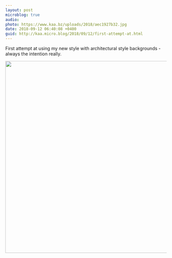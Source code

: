 ```yaml
---
layout: post
microblog: true
audio: 
photo: https://www.kaa.bz/uploads/2018/aec1927b32.jpg
date: 2018-09-12 06:40:08 +0400
guid: http://kaa.micro.blog/2018/09/12/first-attempt-at.html
---
```

First attempt at using my new style with architectural style backgrounds - always the intention really.

<img src="https://www.kaa.bz/uploads/2018/aec1927b32.jpg" width="599" height="600" />

